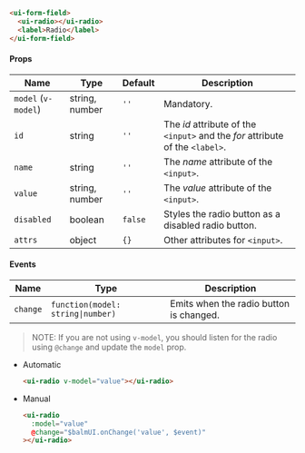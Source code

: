 ```html
<ui-form-field>
  <ui-radio></ui-radio>
  <label>Radio</label>
</ui-form-field>
```

#### Props

| Name                | Type           | Default | Description                                                                   |
| ------------------- | -------------- | ------- | ----------------------------------------------------------------------------- |
| `model` (`v-model`) | string, number | `''`    | Mandatory.                                                                    |
| `id`                | string         | `''`    | The _id_ attribute of the `<input>` and the _for_ attribute of the `<label>`. |
| `name`              | string         | `''`    | The _name_ attribute of the `<input>`.                                        |
| `value`             | string, number | `''`    | The _value_ attribute of the `<input>`.                                       |
| `disabled`          | boolean        | `false` | Styles the radio button as a disabled radio button.                           |
| `attrs`             | object         | `{}`    | Other attributes for `<input>`.                                               |

#### Events

| Name     | Type                              | Description                             |
| -------- | --------------------------------- | --------------------------------------- |
| `change` | `function(model: string\|number)` | Emits when the radio button is changed. |

> NOTE: If you are not using `v-model`, you should listen for the radio using `@change` and update the `model` prop.

- Automatic
  ```html
  <ui-radio v-model="value"></ui-radio>
  ```
- Manual
  ```html
  <ui-radio
    :model="value"
    @change="$balmUI.onChange('value', $event)"
  ></ui-radio>
  ```
